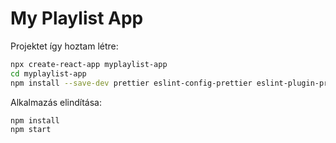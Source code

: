 # My Playlist App

Projektet így hoztam létre:

```bash
npx create-react-app myplaylist-app
cd myplaylist-app
npm install --save-dev prettier eslint-config-prettier eslint-plugin-prettier
```

Alkalmazás elindítása:

```bash
npm install
npm start
```
